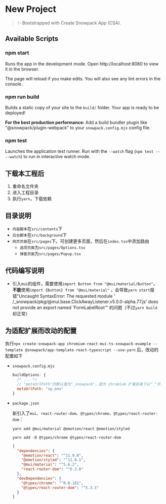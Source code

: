 # New Project

> ✨ Bootstrapped with Create Snowpack App (CSA).

## Available Scripts

### npm start

Runs the app in the development mode.
Open http://localhost:8080 to view it in the browser.

The page will reload if you make edits.
You will also see any lint errors in the console.

### npm run build

Builds a static copy of your site to the `build/` folder.
Your app is ready to be deployed!

**For the best production performance:** Add a build bundler plugin like "@snowpack/plugin-webpack" to
your `snowpack.config.mjs` config file.

### npm test

Launches the application test runner.
Run with the `--watch` flag (`npm test -- --watch`) to run in interactive watch mode.

## 下载本工程后

1. 重命名文件夹
2. 进入工程目录
3. 执行`yarn`，下载依赖

## 目录说明

* `内容脚本`在`src/contents`下
* `后台脚本`在`src/background`下
* `网页页面`在`src/pages`下。可创建更多页面，然后在`index.tsx`中添加路由
    * `选项页面`为`src/pages/Options.tsx`
    * `弹窗页面`为`src/pages/Popup.tsx`

## 代码编写说明

* 引入`mui`的组件，需要使用`import Button from "@mui/material/Button"`，**不能**使用`import {Button} from "@mui/material"`
  ，会导致`yarn start`报错"Uncaught SyntaxError: The requested module '
  /_snowpack/pkg/@mui.base.ClickAwayListener.v5.0.0-alpha.77.js' does not provide an export named 'FormLabelRoot'"
  的问题（不过`yarn build`却正常）

## 为适配扩展而改动的配置

执行`npx create-snowpack-app chromium-react-mui-ts-snowpack-example --template @snowpack/app-template-react-typescript --use-yarn`
后，改动的配置如下

* `snowpack.config.mjs`
  ```js
  buildOptions: {
    /* ... */
    // "metaUrlPath"的默认值为"_snowpack"，因为 chromium 扩展目录下以"_"开头的文件夹有内定用途，所以改名
    metaUrlPath: "sp_env"
  }
  ```
* `package.json`

  新引入了`mui`、`react-router-dom`、`@types/chrome`、`@types/react-router-dom`：

  `yarn add @mui/material @emotion/react @emotion/styled`

  `yarn add -D @types/chrome @types/react-router-dom`

  ```json
  {
    "dependencies": {
      "@emotion/react": "^11.9.0",
      "@emotion/styled": "^11.8.1",
      "@mui/material": "^5.6.2",
      "react-router-dom": "^6.3.0"
    },
    "devDependencies": {
      "@types/chrome": "^0.0.181",
      "@types/react-router-dom": "^5.3.3"
    }
  }
  ```
  